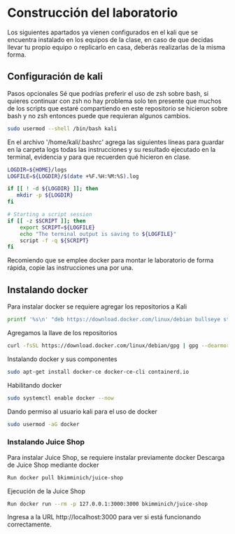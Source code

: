 # Construcción del laboratorio
Los siguientes apartados ya vienen configurados en el kali que se encuentra instalado en los equipos de la clase, en caso de que decidas llevar tu propio equipo o replicarlo en casa, deberás realizarlas de la misma forma.

## Configuración de kali
Pasos opcionales
Sé que podrías preferir el uso de zsh sobre bash, si quieres continuar con zsh no hay problema solo ten presente que muchos de los scripts que estaré compartiendo en este repositorio se hicieron sobre bash y no zsh entonces puede que requieran algunos cambios.
```bash
sudo usermod --shell /bin/bash kali
```

En el archivo '/home/kali/.bashrc' agrega las siguientes líneas para guardar en la carpeta logs todas las instrucciones y su resultado ejecutado en la terminal, evidencia y para que recuerden qué hicieron en clase.
```bash
LOGDIR=${HOME}/logs
LOGFILE=${LOGDIR}/$(date +%F.%H:%M:%S).log

if [[ ! -d ${LOGDIR} ]]; then
   mkdir -p ${LOGDIR}
fi

# Starting a script session
if [[ -z $SCRIPT ]]; then
    export SCRIPT=${LOGFILE}
    echo "The terminal output is saving to ${LOGFILE}"
    script -f -q ${SCRIPT}
fi
```

Recomiendo que se emplee docker para montar le laboratorio de forma rápida, copie las instrucciones una por una.

## Instalando docker
Para instalar docker se requiere agregar los repositorios a Kali
```bash
printf '%s\n' "deb https://download.docker.com/linux/debian bullseye stable" | tee /etc/apt/sources.list.d/docker-ce.list 
```
Agregamos la llave de los repositorios  
```bash
curl -fsSL https://download.docker.com/linux/debian/gpg | gpg --dearmor -o /etc/apt/trusted.gpg.d/docker-ce-archive-keyring.gpg
```
Instalando docker y sus componentes
```bash
sudo apt-get install docker-ce docker-ce-cli containerd.io 
```
Habilitando docker
```bash
sudo systemctl enable docker --now
```
Dando permiso al usuario kali para el uso de docker
```bash
sudo usermod -aG docker
```

### Instalando Juice Shop
Para instalar Juice Shop, se requiere instalar previamente docker
Descarga de Juice Shop mediante docker
```bash
Run docker pull bkimminich/juice-shop
```
Ejecución de la Juice Shop
```bash
Run docker run --rm -p 127.0.0.1:3000:3000 bkimminich/juice-shop
```
Ingresa a la URL http://localhost:3000 para ver si está funcionando correctamente.


